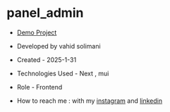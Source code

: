 # panel_admin


- [Demo Project](https://paneladmin-2sfr.vercel.app)

- Developed by vahid solimani

- Created - 2025-1-31

- Technologies Used - Next , mui 

- Role - Frontend

- How to reach me : with my [instagram](https://instagram.com/vahidsolimani.dev) and [linkedin](https://www.linkedin.com/in/vahid-solimani-33403a333?utm_source=share&utm_campaign=share_via&utm_content=profile&utm_medium=android_app)
